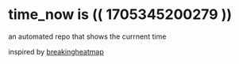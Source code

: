 # time_now is (( 1705345200279 ))

an automated repo that shows the currnent time

inspired by [breakingheatmap](https://github.com/breakingheatmap/breakingheatmap)